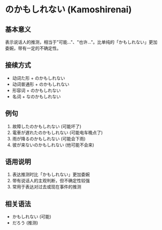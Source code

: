 # のかもしれない (Kamoshirenai)

## 基本意义
表示说话人的推测，相当于"可能..."、"也许..."。比单纯的「かもしれない」更加委婉，带有一定的不确定性。

## 接续方式
- 动词た形 + のかもしれない
- 动词普通形 + のかもしれない
- 形容词 + のかもしれない
- 名词 + なのかもしれない

## 例句
1. 故障したのかもしれない (可能坏了)
2. 電車が遅れたのかもしれない (可能电车晚点了)
3. 雨が降るのかもしれない (可能会下雨)
4. 彼が来ないのかもしれない (他可能不会来)

## 语用说明
1. 表达推测时比「かもしれない」更加委婉
2. 带有说话人的主观判断，但不确定性较强
3. 常用于表达对过去或现在事件的推测

## 相关语法
- かもしれない (可能)
- だろう (推测)